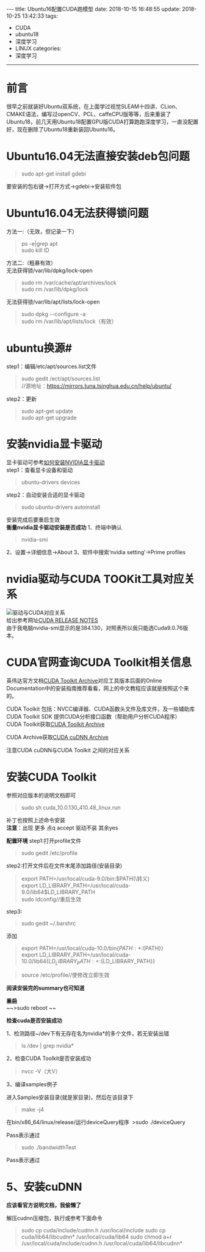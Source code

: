 ﻿﻿---
title: Ubuntu16配置CUDA跑模型
date: 2018-10-15 16:48:55
update: 2018-10-25 13:42:33
tags:
- CUDA
- ubuntu18
- 深度学习
- LINUX
categories:
- 深度学习
---

# 前言
很早之前就装好Ubuntu双系统，在上面学过视觉SLEAM十四讲、CLion、CMAKE语法，编写过openCV、PCL、caffeCPU版等等，后来重装了Ubuntu18，前几天用Ubuntu18配置GPU版CUDA打算跑跑深度学习，一直没配置好，现在删除了Ubuntu18重新装回Ubuntu16。  
# Ubuntu16.04无法直接安装deb包问题  
>sudo apt-get install gdebi

要安装的包右键->打开方式->gdebi->安装软件包  
# Ubuntu16.04无法获得锁问题
方法一:（无效，但记录一下）
>ps -e|grep apt  
sudo kill ID  

方法二:（粗暴有效）  
无法获得锁/var/lib/dpkg/lock-open  
>sudo rm /var/cache/apt/archives/lock  
>sudo rm /var/lib/dpkg/lock  

无法获得锁/var/lib/apt/lists/lock-open  
>sudo dpkg --configure -a  
sudo rm /var/lib/apt/lists/lock（有效）   

# ubuntu换源#
step1：编辑/etc/apt/sources.list文件  
>sudo gedit /ect/apt/sources.list  
//源地址：https://mirrors.tuna.tsinghua.edu.cn/help/ubuntu/  

step2：更新
>sudo apt-get update  
>sudo apt-get upgrade  

# 安装nvidia显卡驱动
显卡驱动可参考[如何安装NVIDIA显卡驱动](https://linuxconfig.org/how-to-inatall-the-nvidia-drivers-on-ubuntu-18-04-bionic-beaver-linux#h8-manual-install-using-the-official-nvidia-com-driver)  
step1：查看显卡设备和驱动
>ubuntu-drivers devices

step2：自动安装合适的显卡驱动
>sudo ubuntu-drivers autoinstall  

安装完成后要重启生效  
**衡量nvidia显卡驱动安装是否成功**
1、终端中确认
>nvidia-smi

2、设置->详细信息->About
3、软件中搜索‘nvidia setting’->Prime profiles

# nvidia驱动与CUDA TOOKit工具对应关系  
![驱动与CUDA对应关系](驱动版本与CUDA工具对应关系.png)  
给出参考网址[CUDA RELEASE NOTES](https://docs.nvidia.com/cuda/cuda-toolkit-release-notes/index.html)  
由于我电脑nvidia-smi显示的是384.130，对照表所以我只能选Cuda9.0.76版本。  
# CUDA官网查询CUDA Toolkit相关信息
英伟达官方文档[CUDA Toolkit Archive](https://developer.nvidia.com/cuda-toolkit-archive)对应工具版本后面的Online Documentation中的安装指南推荐看看，网上的中文教程应该就是按照这个来的。

CUDA Toolkit 包括：NVCC编译器、CUDA函数头文件及库文件，及一些辅助库  
CUDA Toolkit SDK 提供CUDA分析接口函数（帮助用户分析CUDA程序）  
CUDA Toolkit获取[CUDA Toolkit Archive](https://developer.nvidia.com/cuda-toolkit-archive)

CUDA Archive获取[CUDA cuDNN Archive](https://developer.nvidia.com/rdp/cudnn-archive)

注意CUDA cuDNN与CUDA Toolkit 之间的对应关系

# 安装CUDA Toolkit
参照对应版本的说明文档即可
>sudo sh cuda_10.0.130_410.48_linux.run

补丁也按照上述命令安装  
**注意**：出现 更多  点q  accept  驱动不装 其余yes

**配置环境**
step1:打开profile文件  
>sudo gedit  /etc/profile  

step2:打开文件后在文件末尾添加路径(安装目录)  
>export PATH=/usr/local/cuda-9.0/bin:\$PATH(\转义)    
>export  LD_LIBRARY_PATH=/usr/local/cuda-9.0/lib64$LD_LIBRARY_PATH  
>sudo ldconfig//重启生效

step3:
>sudo gedit ~/.barshrc

添加  
>export PATH=/usr/local/cuda-10.0/bin$\{PATH:+:${PATH}}  
export LD_LIBRARY_PATH=/usr/local/cuda-10.0/lib64$\{LD_LIBRARY_PATH:+:${LD_LIBRARY_PATH}}  

>source /etc/profile//使修改立即生效

**阅读安装完的summary也可知道**

~~**重启**~~  
~~>sudo reboot ~~  

**检查cuda是否安装成功**

1、检测路径~/dev下有无存在名为nvidia*的多个文件，若无安装出错
>ls /dev | grep nvidia*

2、检查CUDA Toolkit是否安装成功
>nvcc -V（大V）

3、编译samples例子

进入Samples安装目录(就是家目录)，然后在该目录下
>make -j4

在bin/x86_64/linux/release/运行deviceQuery程序
 >sudo ./deviceQuery

Pass表示通过
>sudo ./bandwidthTest

Pass表示通过


# 5、安装cuDNN

**应该看官方说明文档，我偷懒了**

解压cudnn压缩包，执行或参考下面命令
>sudo cp cuda/include/cudnn.h  /usr/local/include
>sudo cp cuda/lib64/libcudnn* /usr/local/cuda/lib64
>sudo chmod a+r /usr/local/cuda/include/cudnn.h /usr/local/cuda/lib64/libcudnn*
















